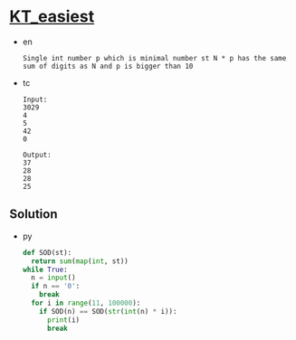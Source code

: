 # [KT_easiest](https://open.kattis.com/problems/easiest)

* en

  ```en
  Single int number p which is minimal number st N * p has the same sum of digits as N and p is bigger than 10
  ```

* tc

  ```tc
  Input:
  3029
  4
  5
  42
  0

  Output:
  37
  28
  28
  25
  ```

## Solution

* py

  ```py
  def SOD(st):
    return sum(map(int, st))
  while True:
    n = input()
    if n == '0':
      break
    for i in range(11, 100000):
      if SOD(n) == SOD(str(int(n) * i)):
        print(i)
        break
  ```
